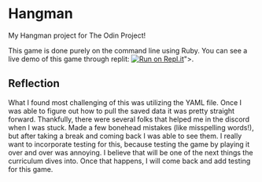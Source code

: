 # Hangman
My Hangman project for The Odin Project!

This game is done purely on the command line using Ruby. 
You can see a live demo of this game through replit: [![Run on Repl.it](https://replit.com/badge/github/Amber-Graham/Hangman)](https://replit.com/new/github/Amber-Graham/Hangman)">.

<h2>Reflection</h2>
What I found most challenging of this was utilizing the YAML file. 
Once I was able to figure out how to pull the saved data it was pretty 
straight forward. Thankfully, there were several folks that helped me in the discord
when I was stuck. Made a few bonehead mistakes (like misspelling words!), but after 
taking a break and coming back I was able to see them. I really want to incorporate 
testing for this, because testing the game by playing it over and over was annoying.
I believe that will be one of the next things the curriculum dives into. Once that 
happens, I will come back and add testing for this game.